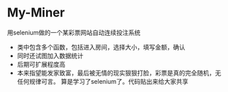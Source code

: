 # My-Miner
用selenium做的一个某彩票网站自动连续投注系统
* 类中包含多个函数，包括进入房间，选择大小，填写金额，确认
* 同时还试图加入数据统计
* 后期可扩展程度高
* 本来指望能发家致富，最后被无情的现实狠狠打脸，彩票是真的完全随机，无任何规律可言。
算是学习了selenium了。代码贴出来给大家共享
